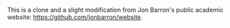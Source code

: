 This is a clone and a slight modification from Jon Barron's public academic website: https://github.com/jonbarron/website.
